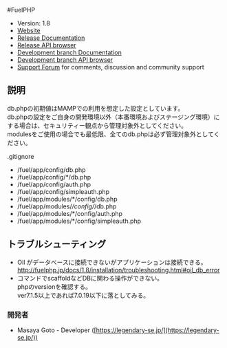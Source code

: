 #FuelPHP

* Version: 1.8
* [Website](http://fuelphp.com/)
* [Release Documentation](http://docs.fuelphp.com)
* [Release API browser](http://api.fuelphp.com)
* [Development branch Documentation](http://dev-docs.fuelphp.com)
* [Development branch API browser](http://dev-api.fuelphp.com)
* [Support Forum](http://fuelphp.com/forums) for comments, discussion and community support

## 説明

db.phpの初期値はMAMPでの利用を想定した設定としています。  
db.phpの設定をご自身の開発環境以外（本番環境およびステージング環境）にする場合は、セキュリティー観点から管理対象外としてください。  
modulesをご使用の場合でも最低限、全てのdb.phpは必ず管理対象外としてください。  

.gitignore  
* /fuel/app/config/db.php  
* /fuel/app/config/*/db.php  
* /fuel/app/config/auth.php  
* /fuel/app/config/simpleauth.php  
* /fuel/app/modules/*/config/db.php  
* /fuel/app/modules/*/config/*/db.php  
* /fuel/app/modules/*/config/auth.php  
* /fuel/app/modules/*/config/simpleauth.php  

## トラブルシューティング

* Oil がデータベースに接続できないがアプリケーションは接続できる。  
http://fuelphp.jp/docs/1.8/installation/troubleshooting.html#oil_db_error  
* コマンドでscaffoldなどDBに関わる操作ができない。  
phpのversionを確認する。  
ver7.1.5以上であれば7.0.19以下に落としてみる。  

### 開発者

* Masaya Goto - Developer ([https://legendary-se.jp/](https://legendary-se.jp/))

